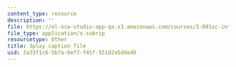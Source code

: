 ```yaml
---
content_type: resource
description: ''
file: https://ol-ocw-studio-app-qa.s3.amazonaws.com/courses/3-091sc-introduction-to-solid-state-chemistry-fall-2010/2a33f1c65b7a0ef7f45f551d2a5dde40_FRgckt9lDQ8.srt
file_type: application/x-subrip
resourcetype: Other
title: 3play caption file
uid: 2a33f1c6-5b7a-0ef7-f45f-551d2a5dde40
---
```


